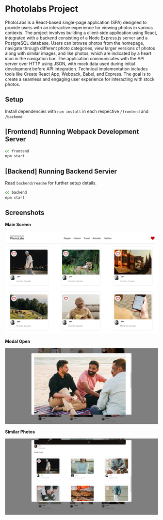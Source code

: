 # Photolabs Project
PhotoLabs is a React-based single-page application (SPA) designed to provide users with an interactive experience for viewing photos in various contexts. The project involves building a client-side application using React, integrated with a backend consisting of a Node Express.js server and a PostgreSQL database. Users can browse photos from the homepage, navigate through different photo categories, view larger versions of photos along with similar images, and like photos, which are indicated by a heart icon in the navigation bar. The application communicates with the API server over HTTP using JSON, with mock data used during initial development before API integration. Technical implementation includes tools like Create React App, Webpack, Babel, and Express. The goal is to create a seamless and engaging user experience for interacting with stock photos.

## Setup

Install dependencies with `npm install` in each respective `/frontend` and `/backend`.

## [Frontend] Running Webpack Development Server

```sh
cd frontend
npm start
```

## [Backend] Running Backend Servier

Read `backend/readme` for further setup details.

```sh
cd backend
npm start
```

## Screenshots

<b>Main Screen</b>

!["Main Screen"](https://github.com/TrevorJohnSullivan/photoLabs/blob/main/docs/mainscreenshot.png)

<b>Modal Open</b>

!["Modal Open"](https://github.com/TrevorJohnSullivan/photoLabs/blob/main/docs/modalscreenshot.png)

<b>Similar Photos</b>

!["Similar Photos"](https://github.com/TrevorJohnSullivan/photoLabs/blob/main/docs/similarphotosscreenshot.png)